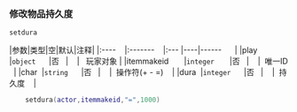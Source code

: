### 修改物品持久度
`setdura`

|参数|类型|空|默认|注释|
|:----    |:-------    |:--- |----|------      |
|play     |`object`      |否   |    |   玩家对象 |
|itemmakeid       |`integer`       |否   |    |  唯一ID   |
|char  |`string`      |否   |    |  操作符(+ - =)    |
|dura  |`integer`      |否   |    |  持久度    |
```lua
    setdura(actor,itemmakeid,"=",1000)
```

